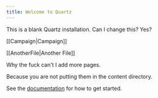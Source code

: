```yaml
---
title: Welcome to Quartz
---
```


This is a blank Quartz installation. Can I change this? Yes?

[[Campaign|Campaign]]

[[AnotherFile|Another File]]

Why the fuck can't I add more pages.

Because you are not putting them in the content directory.


See the [documentation](https://quartz.jzhao.xyz) for how to get started.
